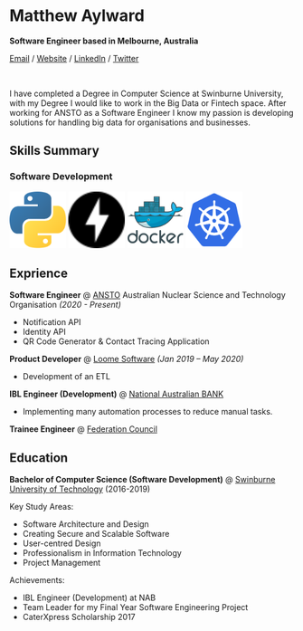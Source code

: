 # Matthew Aylward

**Software Engineer based in Melbourne, Australia** <br>

[Email](mailto:matthewtyleraylward@gmail.com) / [Website](matthewtyleraylward.com) / [LinkedIn](https://www.linkedin.com/in/matthew-aylward-78976965/) / [Twitter](https://twitter.com/Matthewtylerayl)

<br>

I have completed a Degree in Computer Science at Swinburne University, with my Degree I would like to work
in the Big Data or Fintech space. After working for ANSTO as a Software Engineer I know my passion is
developing solutions for handling big data for organisations and businesses.

## Skills Summary

### Software Development

<img src="https://raw.githubusercontent.com/Butch78/CV/main/logos/python.svg" width="100" height="100">
<img src="https://raw.githubusercontent.com/Butch78/CV/main/logos/fastapi.svg" width="100" height="100">
<img src="https://raw.githubusercontent.com/Butch78/CV/main/logos/docker-original-wordmark.svg" width="100" height="100">
<img src="https://raw.githubusercontent.com/Butch78/CV/main/logos/kubernets.svg" width="100" height="100"> <br>

## Exprience

**Software Engineer** @ [ANSTO](https://www.ansto.gov.au/products-services/work-us/industry-users/industry-access-clayton) Australian Nuclear Science and Technology Organisation _(2020 - Present)_

- Notification API
- Identity API
- QR Code Generator & Contact Tracing Application

**Product Developer** @ [Loome Software](https://loomesoftware.com/) _(Jan 2019 – May 2020)_

- Development of an ETL

**IBL Engineer (Development)** @ [National Australian BANK](https://www.nab.com.au/)

- Implementing many automation processes to reduce manual tasks.

**Trainee Engineer** @ [Federation Council](https://www.federationcouncil.nsw.gov.au/Home)

## Education

**Bachelor of Computer Science (Software Development)** @ [Swinburne University of Technology](https://www.swinburne.edu.au/) (2016-2019)

Key Study Areas:

- Software Architecture and Design
- Creating Secure and Scalable Software
- User-centred Design
- Professionalism in Information Technology
- Project Management

Achievements:

- IBL Engineer (Development) at NAB
- Team Leader for my Final Year Software Engineering Project
- CaterXpress Scholarship 2017
